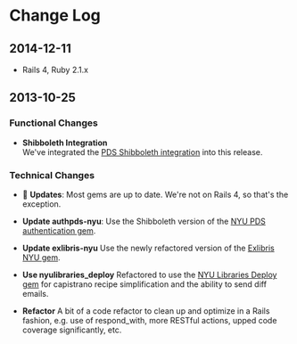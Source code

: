 # Change Log

## 2014-12-11
- Rails 4, Ruby 2.1.x

## 2013-10-25

### Functional Changes
- __Shibboleth Integration__  
  We've integrated the [PDS Shibboleth integration](https://github.com/NYULibraries/pds-custom/wiki/NYU-Shibboleth-Integration)
  into this release.

### Technical Changes
- :gem: __Updates__: Most gems are up to date. We're not on Rails 4, so that's the exception.

- __Update authpds-nyu__: Use the Shibboleth version of the
  [NYU PDS authentication gem](https://github.com/NYULibraries/authpds-nyu/tree/v1.1.2).

- __Update exlibris-nyu__ Use the newly refactored version of the [Exlibris NYU gem](https://github.com/NYULibraries/exlibris-nyu).

- __Use nyulibraries_deploy__ Refactored to use the [NYU Libraries Deploy gem](https://github.com/NYULibraries/nyulibraries_deploy) for capistrano recipe simplification and the ability to send diff emails.

- __Refactor__
  A bit of a code refactor to clean up and optimize in a Rails fashion, e.g. use of respond_with, more RESTful actions, upped code coverage significantly, etc.
